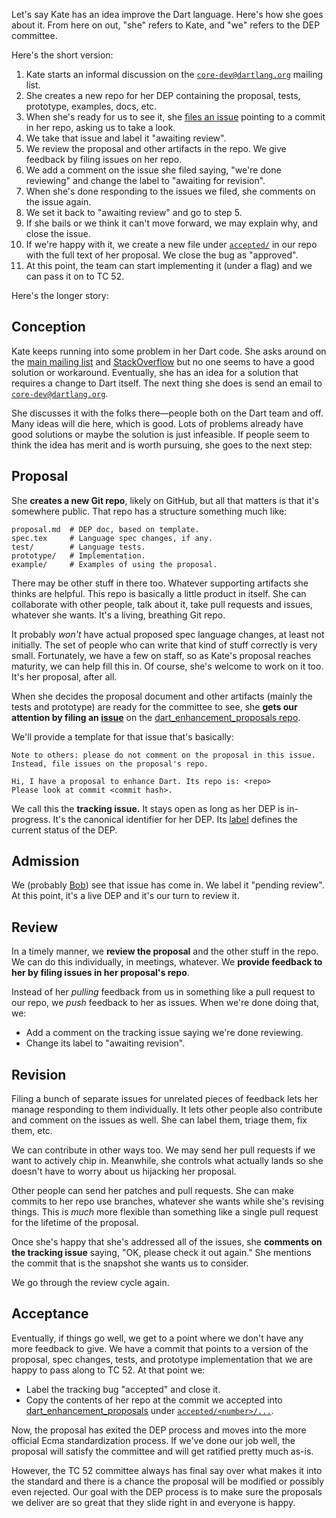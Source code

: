 Let's say Kate has an idea improve the Dart language. Here's how she goes about it. From here on out, "she" refers to Kate, and "we" refers to the DEP committee.

Here's the short version:

1. Kate starts an informal discussion on the [`core-dev@dartlang.org`][core-dev]
   mailing list.
2. She creates a new repo for her DEP containing the proposal, tests,
   prototype, examples, docs, etc.
3. When she's ready for us to see it, she [files an issue][issue] pointing to a
   commit in her repo, asking us to take a look.
4. We take that issue and label it "awaiting review".
5. We review the proposal and other artifacts in the repo. We give feedback by
   filing issues on her repo.
6. We add a comment on the issue she filed saying, "we're done reviewing" and
   change the label to "awaiting for revision".
7. When she's done responding to the issues we filed, she comments on the issue
   again.
8. We set it back to "awaiting review" and go to step 5.
9. If she bails or we think it can't move forward, we may explain why, and
   close the issue.
10. If we're happy with it, we create a new file under [`accepted/`][accepted]
    in our repo with the full text of her proposal. We close the bug as
    "approved".
11. At this point, the team can start implementing it (under a flag) and we can
    pass it on to TC 52.

[core-dev]: https://groups.google.com/a/dartlang.org/forum/#!forum/core-dev
[issue]: https://github.com/dart-lang/dart_enhancement_proposals/issues
[accepted]: https://github.com/dart-lang/dart_enhancement_proposals/tree/master/accepted

Here's the longer story:

## Conception

Kate keeps running into some problem in her Dart code. She asks around on the
[main mailing list][misc] and [StackOverflow][] but no one seems to have a good
solution or workaround. Eventually, she has an idea for a solution that
requires a change to Dart itself. The next thing she does is send an email to
[`core-dev@dartlang.org`][core-dev].

[misc]: https://groups.google.com/a/dartlang.org/forum/#!forum/misc
[stackoverflow]: http://stackoverflow.com/tags/dart

She discusses it with the folks there—people both on the Dart team and off.
Many ideas will die here, which is good. Lots of problems already have good
solutions or maybe the solution is just infeasible. If people seem to think the
idea has merit and is worth pursuing, she goes to the next step:

## Proposal

She **creates a new Git repo**, likely on GitHub, but all that matters is that
it's somewhere public. That repo has a structure something much like:

    proposal.md  # DEP doc, based on template.
    spec.tex     # Language spec changes, if any.
    test/        # Language tests.
    prototype/   # Implementation.
    example/     # Examples of using the proposal.

There may be other stuff in there too. Whatever supporting artifacts she thinks
are helpful. This repo is basically a little product in itself. She can
collaborate with other people, talk about it, take pull requests and issues,
whatever she wants. It's a living, breathing Git repo.

It probably *won't* have actual proposed spec language changes, at least not
initially. The set of people who can write that kind of stuff correctly is very
small. Fortunately, we have a few on staff, so as Kate's proposal reaches
maturity, we can help fill this in. Of course, she's welcome to work on it too.
It's her proposal, after all.

When she decides the proposal document and other artifacts (mainly the tests
and prototype) are ready for the committee to see, she **gets our attention by
filing an [issue][]** on the [dart_enhancement_proposals repo][dep repo].

[dep repo]: https://github.com/dart-lang/dart_enhancement_proposals

We'll provide a template for that issue that's basically:

    Note to others: please do not comment on the proposal in this issue.
    Instead, file issues on the proposal's repo.

    Hi, I have a proposal to enhance Dart. Its repo is: <repo>
    Please look at commit <commit hash>.

We call this the **tracking issue.** It stays open as long as her DEP is
in-progress. It's the canonical identifier for her DEP. Its [label][] defines
the current status of the DEP.

[label]: https://github.com/dart-lang/dart_enhancement_proposals/labels

## Admission

We (probably [Bob][]) see that issue has come in. We label it "pending review".
At this point, it's a live DEP and it's our turn to review it.

[bob]: https://github.com/munificent

## Review

In a timely manner, we **review the proposal** and the other stuff in the repo.
We can do this individually, in meetings, whatever. We **provide feedback to
her by filing issues in her proposal's repo**.

Instead of her *pulling* feedback from us in something like a pull request to
our repo, we *push* feedback to her as issues. When we're done doing that, we:

* Add a comment on the tracking issue saying we're done reviewing.
* Change its label to "awaiting revision".

## Revision

Filing a bunch of separate issues for unrelated pieces of feedback lets her
manage responding to them individually. It lets other people also contribute
and comment on the issues as well. She can label them, triage them, fix them,
etc.

We can contribute in other ways too. We may send her pull requests if we want
to actively chip in. Meanwhile, she controls what actually lands so she doesn't
have to worry about us hijacking her proposal.

Other people can send her patches and pull requests. She can make commits to
her repo use branches, whatever she wants while she's revising things. This is
*much* more flexible than something like a single pull request for the lifetime
of the proposal.

Once she's happy that she's addressed all of the issues, she **comments on the
tracking issue** saying, "OK, please check it out again." She mentions the
commit that is the snapshot she wants us to consider.

We go through the review cycle again.

## Acceptance

Eventually, if things go well, we get to a point where we don't have any more
feedback to give. We have a commit that points to a version of the proposal,
spec changes, tests, and prototype implementation that we are happy to pass
along to TC 52. At that point we:

* Label the tracking bug "accepted" and close it.
* Copy the contents of her repo at the commit we accepted into
  [dart_enhancement_proposals][dep repo] under
  [`accepted/<number>/...`][accepted].

Now, the proposal has exited the DEP process and moves into the more official
Ecma standardization process. If we've done our job well, the proposal will
satisfy the committee and will get ratified pretty much as-is.

However, the TC 52 committee always has final say over what makes it into the
standard and there is a chance the proposal will be modified or possibly even
rejected. Our goal with the DEP process is to make sure the proposals we
deliver are so great that they slide right in and everyone is happy.
